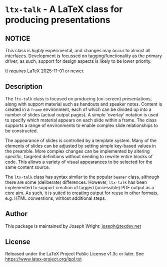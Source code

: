 # `ltx-talk` - A LaTeX class for producing presentations

## NOTICE

This class is _highly_ experimental, and changes may occur to almost all
interfaces. Development is focussed on tagging/functionality as the primary
driver; as such, support for design aspects is likely to be lower priority.

It *requires* LaTeX 2025-11-01 or newer.

## Description

The `ltx-talk` class is focused on producing (on-screen) presentations, along
with support material such as handouts and speaker notes. Content is created in
a `frame` environment, each of which can be divided up into a number of slides
(actual output pages). A simple 'overlay' notation is used to specify which
material appears on each slide within a frame. The class supports a range of
environments to enable complex slide relationships to be constructed.

The appearance of slides is controlled by a template system. Many of the
elements of slides can be adjusted by setting simple key-based values in the
preamble. More complex changes can be implemented by altering specific,
targeted definitions without needing to rewrite entire blocks of code. This
allows a variety of visual appearances to be selected for the same content
source.

The `ltx-talk` class has syntax similar to the popular `beamer` class, although
there are some (deliberate) differences. However, `ltx-talk` has been
implemented to support creation of tagged (accessible) PDF output as a core
aim. As such, it is suited to creating output for reuse in other formats, e.g.
HTML conversions, without additional steps.

## Author

This package is maintained by Joseph Wright: joseph@texdev.net

## License

Released under the LaTeX Project Public License v1.3c or later. See https://www.latex-project.org/lppl.txt
